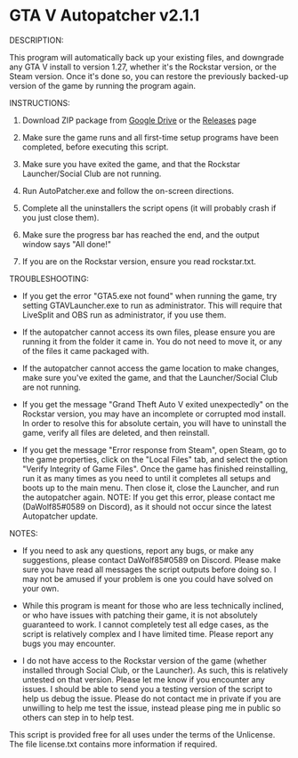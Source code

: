 # GTA V Autopatcher v2.1.1


DESCRIPTION:

This program will automatically back up your existing files, and downgrade any GTA V install to version 1.27, whether it's the Rockstar version, or the Steam version. Once it's done so, you can restore the previously backed-up version of the game by running the program again.


INSTRUCTIONS:

1. Download ZIP package from [Google Drive](https://drive.google.com/open?id=13BanLSa7552Gj_qt22ShnogXcewPblk-) or the [Releases](https://github.com/DaWolf85/GTAVAutoPatcher/releases) page

2. Make sure the game runs and all first-time setup programs have been completed, before executing this script.

3. Make sure you have exited the game, and that the Rockstar Launcher/Social Club are not running.

4. Run AutoPatcher.exe and follow the on-screen directions.

5. Complete all the uninstallers the script opens (it will probably crash if you just close them).

6. Make sure the progress bar has reached the end, and the output window says "All done!"

7. If you are on the Rockstar version, ensure you read rockstar.txt.


TROUBLESHOOTING:

- If you get the error "GTA5.exe not found" when running the game, try setting GTAVLauncher.exe to run as administrator. This will require that LiveSplit and OBS run as administrator, if you use them.

- If the autopatcher cannot access its own files, please ensure you are running it from the folder it came in. You do not need to move it, or any of the files it came packaged with.

- If the autopatcher cannot access the game location to make changes, make sure you've exited the game, and that the Launcher/Social Club are not running.

- If you get the message "Grand Theft Auto V exited unexpectedly" on the Rockstar version, you may have an incomplete or corrupted mod install. In order to resolve this for absolute certain, you will have to uninstall the game, verify all files are deleted, and then reinstall.

- If you get the message "Error response from Steam", open Steam, go to the game properties, click on the "Local Files" tab, and select the option "Verify Integrity of Game Files". Once the game has finished reinstalling, run it as many times as you need to until it completes all setups and boots up to the main menu. Then close it, close the Launcher, and run the autopatcher again. NOTE: If you get this error, please contact me (DaWolf85#0589 on Discord), as it should not occur since the latest Autopatcher update.


NOTES:

- If you need to ask any questions, report any bugs, or make any suggestions, please contact DaWolf85#0589 on Discord. Please make sure you have read all messages the script outputs before doing so. I may not be amused if your problem is one you could have solved on your own.

- While this program is meant for those who are less technically inclined, or who have issues with patching their game, it is not absolutely guaranteed to work. I cannot completely test all edge cases, as the script is relatively complex and I have limited time. Please report any bugs you may encounter.

- I do not have access to the Rockstar version of the game (whether installed through Social Club, or the Launcher). As such, this is relatively untested on that version. Please let me know if you encounter any issues. I should be able to send you a testing version of the script to help us debug the issue. Please do not contact me in private if you are unwilling to help me test the issue, instead please ping me in public so others can step in to help test.



This script is provided free for all uses under the terms of the Unlicense. The file license.txt contains more information if required.
